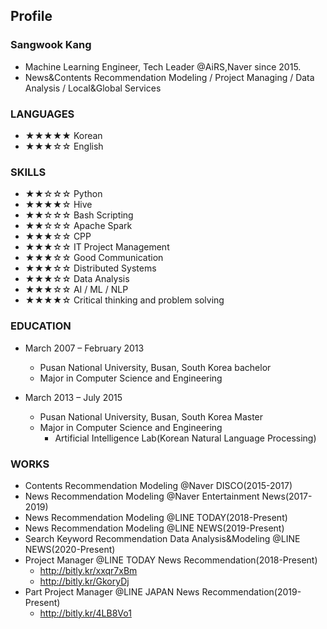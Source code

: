 ## Profile

### Sangwook Kang
- Machine Learning Engineer, Tech Leader @AiRS,Naver since 2015.
- News&Contents Recommendation Modeling / Project Managing / Data Analysis / Local&Global Services

### LANGUAGES
- ★★★★★ Korean
- ★★★☆☆ English

### SKILLS
- ★★☆☆☆ Python
- ★★★★☆ Hive
- ★★☆☆☆ Bash Scripting
- ★★☆☆☆ Apache Spark
- ★★★☆☆ CPP
- ★★★☆☆ IT Project Management
- ★★★☆☆ Good Communication
- ★★★☆☆ Distributed Systems
- ★★★☆☆ Data Analysis
- ★★★☆☆ AI / ML / NLP
- ★★★★☆ Critical thinking and problem solving


### EDUCATION
* March 2007 – February 2013
  - Pusan National University, Busan, South Korea bachelor
  - Major in Computer Science and Engineering

* March 2013 – July 2015
  - Pusan National University, Busan, South Korea Master
  - Major in Computer Science and Engineering 
    - Artificial Intelligence Lab(Korean Natural Language Processing)

### WORKS
* Contents Recommendation Modeling @Naver DISCO(2015-2017)
* News Recommendation Modeling @Naver Entertainment News(2017-2019)
* News Recommendation Modeling @LINE TODAY(2018-Present)
* News Recommendation Modeling @LINE NEWS(2019-Present)
* Search Keyword Recommendation Data Analysis&Modeling @LINE NEWS(2020-Present)
* Project Manager @LINE TODAY News Recommendation(2018-Present)
  - http://bitly.kr/xxqr7xBm
  - http://bitly.kr/GkoryDj
* Part Project Manager @LINE JAPAN News Recommendation(2019-Present)
  - http://bitly.kr/4LB8Vo1 
